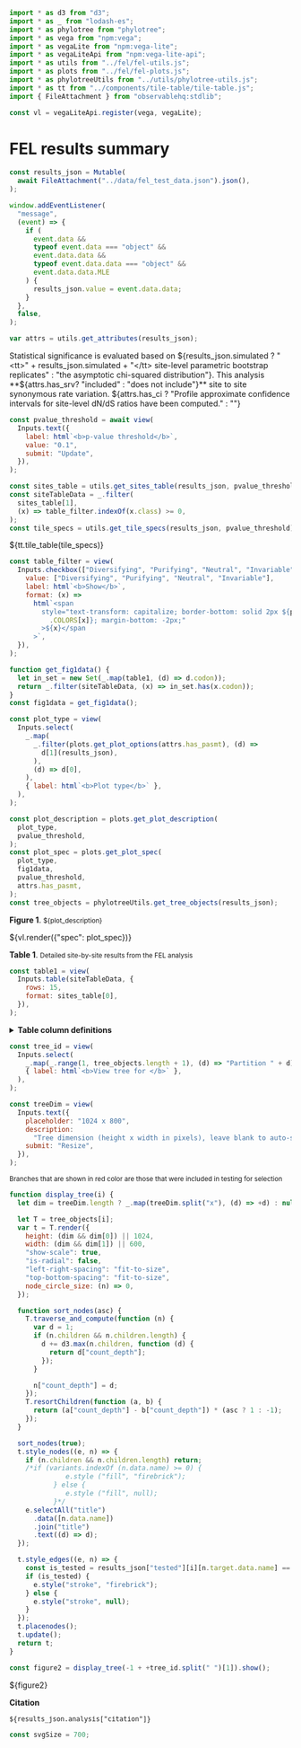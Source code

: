 ```js
import * as d3 from "d3";
import * as _ from "lodash-es";
import * as phylotree from "phylotree";
import * as vega from "npm:vega";
import * as vegaLite from "npm:vega-lite";
import * as vegaLiteApi from "npm:vega-lite-api";
import * as utils from "../fel/fel-utils.js";
import * as plots from "../fel/fel-plots.js";
import * as phylotreeUtils from "../utils/phylotree-utils.js";
import * as tt from "../components/tile-table/tile-table.js";
import { FileAttachment } from "observablehq:stdlib";
```

```js
const vl = vegaLiteApi.register(vega, vegaLite);
```

# FEL results summary

```js
const results_json = Mutable(
  await FileAttachment("../data/fel_test_data.json").json(),
);

window.addEventListener(
  "message",
  (event) => {
    if (
      event.data &&
      typeof event.data === "object" &&
      event.data.data &&
      typeof event.data.data === "object" &&
      event.data.data.MLE
    ) {
      results_json.value = event.data.data;
    }
  },
  false,
);
```

```js
var attrs = utils.get_attributes(results_json);
```

Statistical significance is evaluated based on ${results_json.simulated  ? "<tt>" + results_json.simulated + "</tt> site-level parametric bootstrap replicates"  : "the asymptotic chi-squared distribution"}. This analysis **${attrs.has_srv? "included" : "does not include"}\*\* site to site synonymous rate variation. ${attrs.has_ci ? "Profile approximate confidence intervals for site-level dN/dS ratios have been computed." : ""}

```js
const pvalue_threshold = await view(
  Inputs.text({
    label: html`<b>p-value threshold</b>`,
    value: "0.1",
    submit: "Update",
  }),
);
```

```js
const sites_table = utils.get_sites_table(results_json, pvalue_threshold);
const siteTableData = _.filter(
  sites_table[1],
  (x) => table_filter.indexOf(x.class) >= 0,
);
const tile_specs = utils.get_tile_specs(results_json, pvalue_threshold);
```

<div>${tt.tile_table(tile_specs)}</div>

```js
const table_filter = view(
  Inputs.checkbox(["Diversifying", "Purifying", "Neutral", "Invariable"], {
    value: ["Diversifying", "Purifying", "Neutral", "Invariable"],
    label: html`<b>Show</b>`,
    format: (x) =>
      html`<span
        style="text-transform: capitalize; border-bottom: solid 2px ${plots
          .COLORS[x]}; margin-bottom: -2px;"
        >${x}</span
      >`,
  }),
);
```

```js
function get_fig1data() {
  let in_set = new Set(_.map(table1, (d) => d.codon));
  return _.filter(siteTableData, (x) => in_set.has(x.codon));
}
const fig1data = get_fig1data();
```

```js
const plot_type = view(
  Inputs.select(
    _.map(
      _.filter(plots.get_plot_options(attrs.has_pasmt), (d) =>
        d[1](results_json),
      ),
      (d) => d[0],
    ),
    { label: html`<b>Plot type</b>` },
  ),
);
```

```js
const plot_description = plots.get_plot_description(
  plot_type,
  pvalue_threshold,
);
const plot_spec = plots.get_plot_spec(
  plot_type,
  fig1data,
  pvalue_threshold,
  attrs.has_pasmt,
);
const tree_objects = phylotreeUtils.get_tree_objects(results_json);
```

**Figure 1**. <small>${plot_description}</small>

<div>${vl.render({"spec": plot_spec})}</div>

**Table 1**. <small>Detailed site-by-site results from the FEL analysis</small>

```js
const table1 = view(
  Inputs.table(siteTableData, {
    rows: 15,
    format: sites_table[0],
  }),
);
```

<details>
  <summary><b>Table column definitions</b></small></summary>
  <small><dl>
    ${_.map (sites_table[2], (d)=>html`<dt><tt>${d[0]}</tt></dt><dd>${d[1]}</dd>`)}
  </dl></small>
</details>

```js
const tree_id = view(
  Inputs.select(
    _.map(_.range(1, tree_objects.length + 1), (d) => "Partition " + d),
    { label: html`<b>View tree for </b>` },
  ),
);
```

```js
const treeDim = view(
  Inputs.text({
    placeholder: "1024 x 800",
    description:
      "Tree dimension (height x width in pixels), leave blank to auto-scale",
    submit: "Resize",
  }),
);
```

<small>Branches that are shown in <span style = 'color: redbrick'>red color</span> are those that were included in testing for selection</small>

```js
function display_tree(i) {
  let dim = treeDim.length ? _.map(treeDim.split("x"), (d) => +d) : null;

  let T = tree_objects[i];
  var t = T.render({
    height: (dim && dim[0]) || 1024,
    width: (dim && dim[1]) || 600,
    "show-scale": true,
    "is-radial": false,
    "left-right-spacing": "fit-to-size",
    "top-bottom-spacing": "fit-to-size",
    node_circle_size: (n) => 0,
  });

  function sort_nodes(asc) {
    T.traverse_and_compute(function (n) {
      var d = 1;
      if (n.children && n.children.length) {
        d += d3.max(n.children, function (d) {
          return d["count_depth"];
        });
      }

      n["count_depth"] = d;
    });
    T.resortChildren(function (a, b) {
      return (a["count_depth"] - b["count_depth"]) * (asc ? 1 : -1);
    });
  }

  sort_nodes(true);
  t.style_nodes((e, n) => {
    if (n.children && n.children.length) return;
    /*if (variants.indexOf (n.data.name) >= 0) {
              e.style ("fill", "firebrick"); 
           } else {
              e.style ("fill", null); 
           }*/
    e.selectAll("title")
      .data([n.data.name])
      .join("title")
      .text((d) => d);
  });

  t.style_edges((e, n) => {
    const is_tested = results_json["tested"][i][n.target.data.name] == "test";
    if (is_tested) {
      e.style("stroke", "firebrick");
    } else {
      e.style("stroke", null);
    }
  });
  t.placenodes();
  t.update();
  return t;
}

const figure2 = display_tree(-1 + +tree_id.split(" ")[1]).show();
```

<link rel=stylesheet href='https://cdn.jsdelivr.net/npm/phylotree@0.1/phylotree.css'>
<div id="tree_container">${figure2}</div>

**Citation**

<p><tt><small>${results_json.analysis["citation"]}</small></tt></p>

```js
const svgSize = 700;
```
